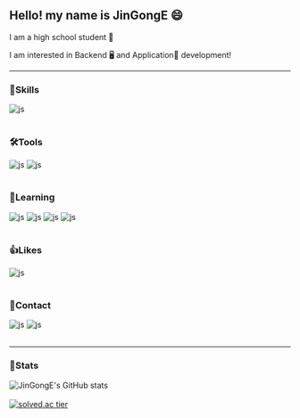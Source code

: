 
## Hello! my name is JinGongE 😄

I am a high school student 🏫

I am interested in Backend 🖥 and Application📱 development!

---
### 🚀Skills
![js](https://img.shields.io/badge/Python-3776AB?style=for-the-badge&logo=python&logoColor=white)
<br></br>

### 🛠Tools
![js](https://img.shields.io/badge/Visual_Studio_Code-0078D4?style=for-the-badge&logo=visual%20studio%20code&logoColor=white) ![js](https://img.shields.io/badge/IntelliJ_IDEA-000000.svg?style=for-the-badge&logo=intellij-idea&logoColor=white)
<br></br>

### 📖Learning
![js](https://img.shields.io/badge/C%23-239120?style=for-the-badge&logo=c-sharp&logoColor=white) ![js](https://img.shields.io/badge/Java-ED8B00?style=for-the-badge&logo=java-sharp&logoColor=white) ![js](https://img.shields.io/badge/JavaScript-F7DF1E?style=for-the-badge&logo=JavaScript&logoColor=white) ![js](https://img.shields.io/badge/Unity-100000?style=for-the-badge&logo=unity&logoColor=white)
<br></br>

### 👍Likes
![js](https://img.shields.io/badge/YouTube_Music-FF0000?style=for-the-badge&logo=youtube-music&logoColor=white)
<br></br>

### 📧Contact
![js](https://img.shields.io/badge/Discord-7289DA?style=for-the-badge&logo=discord&logoColor=white) ![js](https://img.shields.io/badge/Gmail-D14836?style=for-the-badge&logo=gmail&logoColor=white)
<br></br>

---
### 📘Stats

![JinGongE's GitHub stats](https://github-readme-stats.vercel.app/api?username=JinGongE&hide=prs,issues&show_icons=true&theme=midnight-purple)
<br></br>
[![solved.ac tier](http://mazassumnida.wtf/api/generate_badge?boj=jingonge)](https://solved.ac/jingonge)



